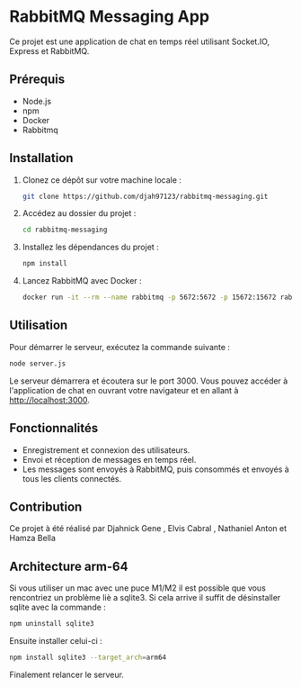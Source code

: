 
# RabbitMQ Messaging App
 
Ce projet est une application de chat en temps réel utilisant Socket.IO, Express et RabbitMQ.


## Prérequis 


- Node.js
- npm
- Docker 
- Rabbitmq

## Installation

1. Clonez ce dépôt sur votre machine locale :
    ```bash
    git clone https://github.com/djah97123/rabbitmq-messaging.git
    ```

2. Accédez au dossier du projet :
    ```bash
    cd rabbitmq-messaging
    ```
3. Installez les dépendances du projet :
    ```bash
    npm install
    ```

4. Lancez RabbitMQ avec Docker :
    ```bash
    docker run -it --rm --name rabbitmq -p 5672:5672 -p 15672:15672 rabbitmq:3.13-management
    ```

## Utilisation

Pour démarrer le serveur, exécutez la commande suivante :
```bash
node server.js
```
Le serveur démarrera et écoutera sur le port 3000. Vous pouvez accéder à l'application de chat en ouvrant votre navigateur et en allant à [http://localhost:3000](http://localhost:3000).


## Fonctionnalités

- Enregistrement et connexion des utilisateurs.
- Envoi et réception de messages en temps réel.
- Les messages sont envoyés à RabbitMQ, puis consommés et envoyés à tous les clients connectés.


## Contribution

Ce projet à été réalisé par Djahnick Gene , Elvis Cabral , Nathaniel Anton et Hamza Bella


## Architecture arm-64

Si vous utiliser un mac avec une puce M1/M2 il est possible que vous rencontriez un problème liè a sqlite3. 
Si cela arrive il suffit de désinstaller sqlite avec la commande :

```bash
npm uninstall sqlite3
```
Ensuite installer celui-ci :

```bash
npm install sqlite3 --target_arch=arm64
```

Finalement relancer le serveur. 

